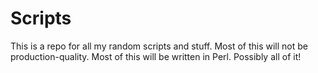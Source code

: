 # Scripts 

This is a repo for all my random scripts and stuff. Most of this will not be production-quality. Most of this will be written in Perl. Possibly all of it!